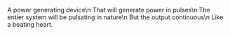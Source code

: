 A power generating device\n
That will generate power in pulses\n
The entier system will be pulsating in nature\n
But the output continuous\n
Like a beating heart.
